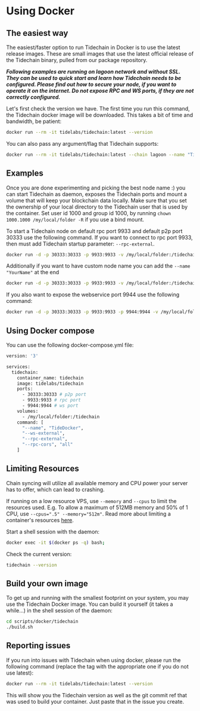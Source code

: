 # Using Docker

## The easiest way

The easiest/faster option to run Tidechain in Docker is to use the latest release images.
These are small images that use the latest official release of the Tidechain binary, pulled from our package repository.

**_Following examples are running on lagoon network and without SSL. They can be used to quick start and learn how Tidechain needs to be configured. Please find out how to secure your node, if you want to operate it on the internet. Do not expose RPC and WS ports, if they are not correctly configured._**

Let's first check the version we have. The first time you run this command, the Tidechain docker image will be downloaded.
This takes a bit of time and bandwidth, be patient:

```bash
docker run --rm -it tidelabs/tidechain:latest --version
```

You can also pass any argument/flag that Tidechain supports:

```bash
docker run --rm -it tidelabs/tidechain:latest --chain lagoon --name "TideDocker"
```

## Examples

Once you are done experimenting and picking the best node name :) you can start Tidechain as daemon, exposes the Tidechain ports and mount a volume that will keep your blockchain data locally. Make sure that you set the ownership of your local directory to the Tidechain user that is used by the container. Set user id 1000 and group id 1000, by running `chown 1000.1000 /my/local/folder -R` if you use a bind mount.

To start a Tidechain node on default rpc port 9933 and default p2p port 30333 use the following command.
If you want to connect to rpc port 9933, then must add Tidechain startup parameter: `--rpc-external`.

```bash
docker run -d -p 30333:30333 -p 9933:9933 -v /my/local/folder:/tidechain tidelabs/tidechain:latest --chain lagoon --rpc-external --rpc-cors all
```

Additionally if you want to have custom node name you can add the `--name "YourName"` at the end

```bash
docker run -d -p 30333:30333 -p 9933:9933 -v /my/local/folder:/tidechain tidelabs/tidechain:latest --chain lagoon --rpc-external --rpc-cors all --name "TideDocker"
```

If you also want to expose the webservice port 9944 use the following command:

```bash
docker run -d -p 30333:30333 -p 9933:9933 -p 9944:9944 -v /my/local/folder:/tidechain tidelabs/tidechain:latest --chain lagoon --ws-external --rpc-external --rpc-cors all --name "TideDocker"
```

## Using Docker compose

You can use the following docker-compose.yml file:

```bash
version: '3'

services:
  tidechain:
    container_name: tidechain
    image: tidelabs/tidechain
    ports:
      - 30333:30333 # p2p port
      - 9933:9933 # rpc port
      - 9944:9944 # ws port
    volumes:
      - /my/local/folder:/tidechain
    command: [
      "--name", "TideDocker",
      "--ws-external",
      "--rpc-external",
      "--rpc-cors", "all"
    ]
```

## Limiting Resources

Chain syncing will utilize all available memory and CPU power your server has to offer, which can lead to crashing.

If running on a low resource VPS, use `--memory` and `--cpus` to limit the resources used. E.g. To allow a maximum of 512MB memory and 50% of 1 CPU, use `--cpus=".5" --memory="512m"`. Read more about limiting a container's resources [here](https://docs.docker.com/config/containers/resource_constraints).

Start a shell session with the daemon:

```bash
docker exec -it $(docker ps -q) bash;
```

Check the current version:

```bash
tidechain --version
```

## Build your own image

To get up and running with the smallest footprint on your system, you may use the Tidechain Docker image.
You can build it yourself (it takes a while...) in the shell session of the daemon:

```bash
cd scripts/docker/tidechain
./build.sh
```

## Reporting issues

If you run into issues with Tidechain when using docker, please run the following command
(replace the tag with the appropriate one if you do not use latest):

```bash
docker run --rm -it tidelabs/tidechain:latest --version
```

This will show you the Tidechain version as well as the git commit ref that was used to build your container.
Just paste that in the issue you create.
